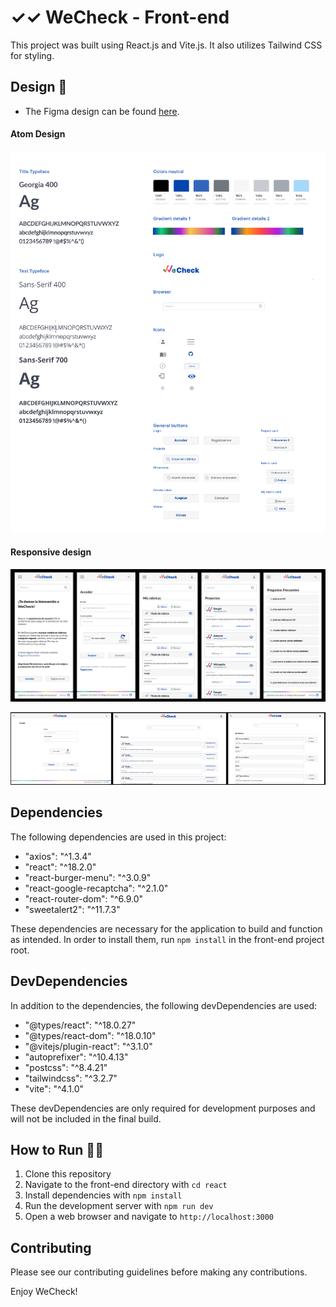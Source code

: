 # ✓✓ WeCheck - Front-end

This project was built using React.js and Vite.js. It also utilizes Tailwind CSS for styling.

## Design :art:

- The Figma design can be found [here](https://www.figma.com/file/uj5xYEPs0rwCHLjeBRbEh6/WeCheck?node-id=0%3A1&t=lWAqGgO2NIY5jZ9t-1).

#### Atom Design

![Atom design](./react/src/assets/readme/atom_design.png)

#### Responsive design

![Mobile](./react/src/assets/readme/figma_mobile.png)

![Desktop](./react/src/assets/readme/figma_desktop_1.png)

## Dependencies

The following dependencies are used in this project:

- "axios": "^1.3.4"
- "react": "^18.2.0"
- "react-burger-menu": "^3.0.9"
- "react-google-recaptcha": "^2.1.0"
- "react-router-dom": "^6.9.0"
- "sweetalert2": "^11.7.3"

These dependencies are necessary for the application to build and function as intended. In order to install them, run `npm install` in the front-end project root.

## DevDependencies

In addition to the dependencies, the following devDependencies are used:

- "@types/react": "^18.0.27"
- "@types/react-dom": "^18.0.10"
- "@vitejs/plugin-react": "^3.1.0"
- "autoprefixer": "^10.4.13"
- "postcss": "^8.4.21"
- "tailwindcss": "^3.2.7"
- "vite": "^4.1.0"

These devDependencies are only required for development purposes and will not be included in the final build.

## How to Run :mechanic:

1. Clone this repository
2. Navigate to the front-end directory with `cd react`
3. Install dependencies with `npm install`
4. Run the development server with `npm run dev`
5. Open a web browser and navigate to `http://localhost:3000`

## Contributing

Please see our contributing guidelines before making any contributions.

Enjoy WeCheck!
